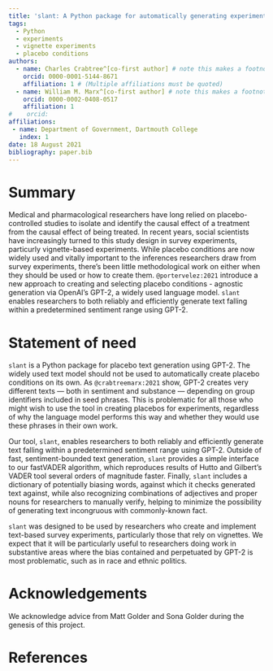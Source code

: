 ```yaml
---
title: 'slant: A Python package for automatically generating experimental placebos'
tags:
  - Python
  - experiments
  - vignette experiments
  - placebo conditions
authors:
  - name: Charles Crabtree^[co-first author] # note this makes a footnote saying 'co-first author'
    orcid: 0000-0001-5144-8671
    affiliation: 1 # (Multiple affiliations must be quoted)
  - name: William M. Marx^[co-first author] # note this makes a footnote saying 'co-first author'
    orcid: 0000-0002-0408-0517
    affiliation: 1
#    orcid: 
affiliations:
 - name: Department of Government, Dartmouth College
   index: 1
date: 18 August 2021
bibliography: paper.bib
---
```


# Summary

Medical and pharmacological researchers have long relied on placebo-controlled studies to isolate and identify the causal effect of a treatment from the causal effect of being treated. In recent years, social scientists have increasingly turned to this study design in survey experiments, particurly vignette-based experiments.  While placebo conditions are now widely used and vitally important to the inferences researchers draw from survey experiments, there’s been little methodological work on either when they should be used or how to create them. `@portervelez:2021` introduce a new approach to creating and selecting placebo conditions - agnostic generation via OpenAI’s GPT-2, a widely used language model. `slant` enables researchers to both reliably and efficiently generate text falling within a predetermined sentiment range using GPT-2.

# Statement of need

`slant` is a Python package for placebo text generation using GPT-2. The widely used text model should not be used to automatically create placebo conditions on its own. As `@crabtreemarx:2021` show, GPT-2 creates very different texts — both in sentiment and substance — depending on group identifiers included in seed phrases. This is problematic for all those who might wish to use the tool in creating placebos for experiments, regardless of why the language model performs this way and whether they would use these phrases in their own work. 

Our tool, `slant`, enables researchers to both reliably and efficiently generate text falling within a predetermined sentiment range using GPT-2. Outside of fast, sentiment-bounded text generation, `slant` provides a simple interface to our fastVADER algorithm, which reproduces results of Hutto and Gilbert’s VADER tool several orders of magnitude faster. Finally, `slant` includes a dictionary of potentially biasing words, against which it checks generated text against, while also recognizing combinations of adjectives and proper nouns for researchers to manually verify, helping to minimize the possibility of generating text incongruous with commonly-known fact.

`slant` was designed to be used by researchers who create and implement text-based survey experiments, particularly those that rely on vignettes. We expect that it will be particularly useful to researchers doing work in substantive areas where the bias contained and perpetuated by GPT-2 is most problematic, such as in race and ethnic politics.

# Acknowledgements

We acknowledge advice from Matt Golder and Sona Golder during the genesis of this project.

# References
